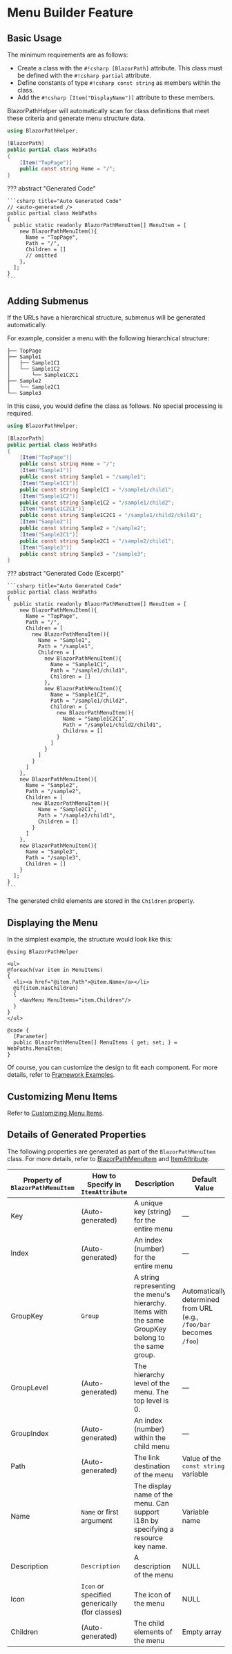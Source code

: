 # Menu Builder Feature

## Basic Usage

The minimum requirements are as follows:

* Create a class with the `#!csharp [BlazorPath]` attribute. This class must be defined with the `#!csharp partial` attribute.
* Define constants of type `#!csharp const string` as members within the class.
* Add the `#!csharp [Item("DisplayName")]` attribute to these members.

BlazorPathHelper will automatically scan for class definitions that meet these criteria and generate menu structure data.

```csharp title="WebPaths.cs"
using BlazorPathHelper;

[BlazorPath]
public partial class WebPaths
{
    [Item("TopPage")]
    public const string Home = "/";
}
```

??? abstract "Generated Code"

    ```csharp title="Auto Generated Code"
    // <auto-generated />
    public partial class WebPaths
    {
      public static readonly BlazorPathMenuItem[] MenuItem = [
        new BlazorPathMenuItem(){
          Name = "TopPage",
          Path = "/",
          Children = []
          // omitted
        },
      ];
    }
    ```

## Adding Submenus

If the URLs have a hierarchical structure, submenus will be generated automatically.

For example, consider a menu with the following hierarchical structure:

```
├── TopPage
├── Sample1
│   ├── Sample1C1
│   └── Sample1C2
│       └── Sample1C2C1
├── Sample2
│   └── Sample2C1
└── Sample3
```

In this case, you would define the class as follows. No special processing is required.

```csharp title="WebPaths.cs"
using BlazorPathHelper;

[BlazorPath]
public partial class WebPaths
{
    [Item("TopPage")]
    public const string Home = "/";
    [Item("Sample1")]
    public const string Sample1 = "/sample1";
    [Item("Sample1C1")]
    public const string Sample1C1 = "/sample1/child1";
    [Item("Sample1C2")]
    public const string Sample1C2 = "/sample1/child2";
    [Item("Sample1C2C1")]
    public const string Sample1C2C1 = "/sample1/child2/child1";
    [Item("Sample2")]
    public const string Sample2 = "/sample2";
    [Item("Sample2C1")]
    public const string Sample2C1 = "/sample2/child1";
    [Item("Sample3")]
    public const string Sample3 = "/sample3";
}
```

??? abstract "Generated Code (Excerpt)"

    ```csharp title="Auto Generated Code"
    public partial class WebPaths
    {
      public static readonly BlazorPathMenuItem[] MenuItem = [
        new BlazorPathMenuItem(){
          Name = "TopPage",
          Path = "/",
          Children = [
            new BlazorPathMenuItem(){
              Name = "Sample1",
              Path = "/sample1",
              Children = [
                new BlazorPathMenuItem(){
                  Name = "Sample1C1",
                  Path = "/sample1/child1",
                  Children = []
                },
                new BlazorPathMenuItem(){
                  Name = "Sample1C2",
                  Path = "/sample1/child2",
                  Children = [
                    new BlazorPathMenuItem(){
                      Name = "Sample1C2C1",
                      Path = "/sample1/child2/child1",
                      Children = []
                    }
                  ]
                }
              ]
            }
          ]
        },
        new BlazorPathMenuItem(){
          Name = "Sample2",
          Path = "/sample2",
          Children = [
            new BlazorPathMenuItem(){
              Name = "Sample2C1",
              Path = "/sample2/child1",
              Children = []
            }
          ]
        },
        new BlazorPathMenuItem(){
          Name = "Sample3",
          Path = "/sample3",
          Children = []
        }
      ];
    }
    ```

The generated child elements are stored in the `Children` property.

## Displaying the Menu

In the simplest example, the structure would look like this:

```razor title="NavMenu.razor"
@using BlazorPathHelper

<ul>
@foreach(var item in MenuItems)
{
  <li><a href="@item.Path">@item.Name</a></li>
  @if(item.HasChildren)
  {
    <NavMenu MenuItems="item.Children"/>
  }
}
</ul>

@code {
  [Parameter]
  public BlazorPathMenuItem[] MenuItems { get; set; } = WebPaths.MenuItem;
}
```

Of course, you can customize the design to fit each component. For more details, refer to [Framework Examples](FrameworkExamples/index.md).

## Customizing Menu Items

Refer to [Customizing Menu Items](./MenuCustomization.md).

## Details of Generated Properties

The following properties are generated as part of the `BlazorPathMenuItem` class. For more details, refer to [BlazorPathMenuItem](https://github.com/arika0093/BlazorPathHelper/blob/main/src/BlazorPathHelper.Core/BlazorPathMenuItem.cs) and [ItemAttribute](https://github.com/arika0093/BlazorPathHelper/blob/main/src/BlazorPathHelper.Core/ItemAttribute.cs).

| Property of `BlazorPathMenuItem` | How to Specify in `ItemAttribute` | Description | Default Value |
| -------------------------- | ---------------------------- | ---------------------------------------- | --------------------------------- |
| Key                        | (Auto-generated)             | A unique key (string) for the entire menu | —                                 |
| Index                      | (Auto-generated)             | An index (number) for the entire menu     | —                                 |
| GroupKey                   | `Group`                      | A string representing the menu's hierarchy. Items with the same GroupKey belong to the same group. | Automatically determined from URL (e.g., `/foo/bar` becomes `/foo`) |
| GroupLevel                 | (Auto-generated)             | The hierarchy level of the menu. The top level is 0. | —                                 |
| GroupIndex                 | (Auto-generated)             | An index (number) within the child menu   | —                                 |
| Path                       | (Auto-generated)             | The link destination of the menu          | Value of the `const string` variable |
| Name                       | `Name` or first argument     | The display name of the menu. Can support i18n by specifying a resource key name. | Variable name                     |
| Description                | `Description`                | A description of the menu                 | NULL                              |
| Icon                       | `Icon` or specified generically (for classes) | The icon of the menu                      | NULL                              |
| Children                   | (Auto-generated)             | The child elements of the menu            | Empty array                       |
